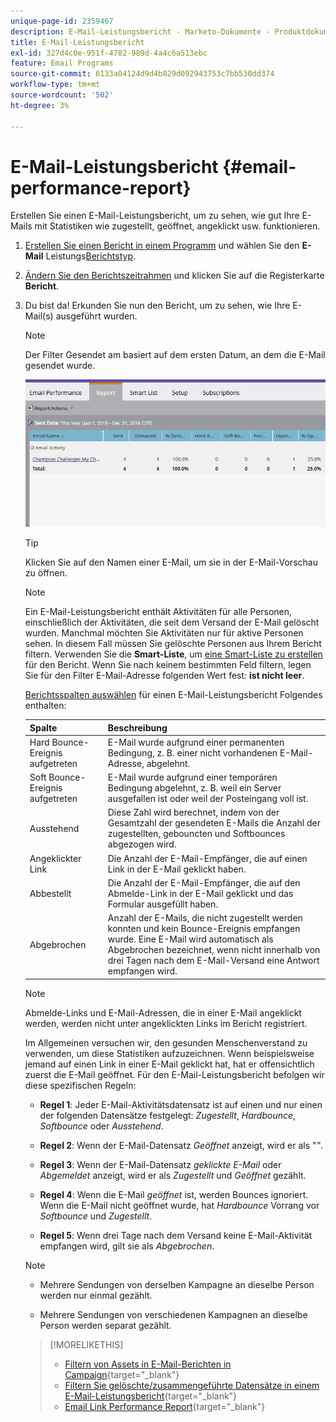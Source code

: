 ```yaml
---
unique-page-id: 2359467
description: E-Mail-Leistungsbericht - Marketo-Dokumente - Produktdokumentation
title: E-Mail-Leistungsbericht
exl-id: 327d4c0e-951f-4782-989d-4a4c6a513ebc
feature: Email Programs
source-git-commit: 6133a04124d9d4b829d092943753c7bb530dd374
workflow-type: tm+mt
source-wordcount: '502'
ht-degree: 3%

---
```


# E-Mail-Leistungsbericht {#email-performance-report}

Erstellen Sie einen E-Mail-Leistungsbericht, um zu sehen, wie gut Ihre E-Mails mit Statistiken wie zugestellt, geöffnet, angeklickt usw. funktionieren.

1. [Erstellen Sie einen Bericht in einem Programm](/help/marketo/product-docs/reporting/basic-reporting/creating-reports/create-a-report-in-a-program.md) und wählen Sie den **E-Mail** Leistungs[Berichtstyp](/help/marketo/product-docs/reporting/basic-reporting/report-types/report-type-overview.md).
1. [Ändern Sie den Berichtszeitrahmen](/help/marketo/product-docs/reporting/basic-reporting/editing-reports/change-a-report-time-frame.md) und klicken Sie auf die Registerkarte **Bericht**.
1. Du bist da! Erkunden Sie nun den Bericht, um zu sehen, wie Ihre E-Mail(s) ausgeführt wurden.

   >[!NOTE]
   >
   >Der Filter Gesendet am basiert auf dem ersten Datum, an dem die E-Mail gesendet wurde.

   ![](assets/email-performance-report.png)

   >[!TIP]
   >
   >Klicken Sie auf den Namen einer E-Mail, um sie in der E-Mail-Vorschau zu öffnen.

   >[!NOTE]
   >
   >Ein E-Mail-Leistungsbericht enthält Aktivitäten für alle Personen, einschließlich der Aktivitäten, die seit dem Versand der E-Mail gelöscht wurden. Manchmal möchten Sie Aktivitäten nur für aktive Personen sehen. In diesem Fall müssen Sie gelöschte Personen aus Ihrem Bericht filtern. Verwenden Sie die **Smart-Liste**, um [eine Smart-Liste zu erstellen](/help/marketo/product-docs/core-marketo-concepts/smart-lists-and-static-lists/creating-a-smart-list/create-a-smart-list.md) für den Bericht. Wenn Sie nach keinem bestimmten Feld filtern, legen Sie für den Filter E-Mail-Adresse folgenden Wert fest: **ist nicht leer**.

   [Berichtsspalten auswählen](/help/marketo/product-docs/reporting/basic-reporting/editing-reports/select-report-columns.md) für einen E-Mail-Leistungsbericht Folgendes enthalten:

   <table><thead>
<tr>
    <th>Spalte</th>
    <th>Beschreibung</th>
  </tr></thead>
<tbody>
  <tr>
    <td>Hard Bounce-Ereignis aufgetreten</td>
    <td>E-Mail wurde aufgrund einer permanenten Bedingung, z. B. einer nicht vorhandenen E-Mail-Adresse, abgelehnt.</td>
  </tr>
  <tr>
    <td>Soft Bounce-Ereignis aufgetreten</td>
    <td>E-Mail wurde aufgrund einer temporären Bedingung abgelehnt, z. B. weil ein Server ausgefallen ist oder weil der Posteingang voll ist.</td>
  </tr>
  <tr>
    <td>Ausstehend</td>
    <td>Diese Zahl wird berechnet, indem von der Gesamtzahl der gesendeten E-Mails die Anzahl der zugestellten, gebouncten und Softbounces abgezogen wird.</td>
  </tr>
  <tr>
    <td>Angeklickter Link</td>
    <td>Die Anzahl der E-Mail-Empfänger, die auf einen Link in der E-Mail geklickt haben.</td>
  </tr>
  <tr>
    <td>Abbestellt</td>
    <td>Die Anzahl der E-Mail-Empfänger, die auf den Abmelde-Link in der E-Mail geklickt und das Formular ausgefüllt haben.</td>
  </tr>
  <tr>
    <td>Abgebrochen</td>
    <td>Anzahl der E-Mails, die nicht zugestellt werden konnten und kein Bounce-Ereignis empfangen wurde. Eine E-Mail wird automatisch als Abgebrochen bezeichnet, wenn nicht innerhalb von drei Tagen nach dem E-Mail-Versand eine Antwort empfangen wird.</td>
  </tr>
</tbody></table>

>[!NOTE]
>
>Abmelde-Links und E-Mail-Adressen, die in einer E-Mail angeklickt werden, werden nicht unter angeklickten Links im Bericht registriert.

Im Allgemeinen versuchen wir, den gesunden Menschenverstand zu verwenden, um diese Statistiken aufzuzeichnen. Wenn beispielsweise jemand auf einen Link in einer E-Mail geklickt hat, hat er offensichtlich zuerst die E-Mail geöffnet. Für den E-Mail-Leistungsbericht befolgen wir diese spezifischen Regeln:

* **Regel 1**: Jeder E-Mail-Aktivitätsdatensatz ist auf einen und nur einen der folgenden Datensätze festgelegt: _Zugestellt_, _Hardbounce_, _Softbounce_ oder _Ausstehend_.

* **Regel 2**: Wenn der E-Mail-Datensatz *Geöffnet* anzeigt, wird er als &quot;*&quot;*.

* **Regel 3**: Wenn der E-Mail-Datensatz _geklickte E-Mail_ oder _Abgemeldet_ anzeigt, wird er als _Zugestellt_ und _Geöffnet_ gezählt.

* **Regel 4**: Wenn die E-Mail _geöffnet_ ist, werden Bounces ignoriert. Wenn die E-Mail nicht geöffnet wurde, hat _Hardbounce_ Vorrang vor _Softbounce_ und _Zugestellt_.

* **Regel 5**: Wenn drei Tage nach dem Versand keine E-Mail-Aktivität empfangen wird, gilt sie als _Abgebrochen_.

>[!NOTE]
>
>* Mehrere Sendungen von derselben Kampagne an dieselbe Person werden nur einmal gezählt.
>
>* Mehrere Sendungen von verschiedenen Kampagnen an dieselbe Person werden separat gezählt.

>[!MORELIKETHIS]
>
>* [Filtern von Assets in E-Mail-Berichten in Campaign](/help/marketo/product-docs/reporting/basic-reporting/report-activity/filter-assets-in-a-campaign-email-reports.md){target="_blank"}
>* [Filtern Sie gelöschte/zusammengeführte Datensätze in einem E-Mail-Leistungsbericht](/help/marketo/product-docs/reporting/basic-reporting/report-activity/filter-deleted-merged-records-email-performance-report.md){target="_blank"}
>* [Email Link Performance Report](/help/marketo/product-docs/email-marketing/email-programs/email-program-data/email-link-performance-report.md){target="_blank"}
